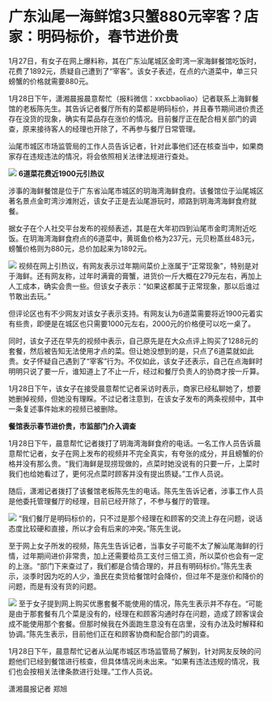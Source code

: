 # 广东汕尾一海鲜馆3只蟹880元宰客？店家：明码标价，春节进价贵

1月27日，有女子在网上爆料称，其在广东汕尾城区金町湾一家海鲜餐馆吃饭时，花费了1892元，质疑自己遭到了“宰客”。该女子表述，在点的六道菜中，单三只螃蟹的价格就需要880元。

1月28日下午，潇湘晨报晨意帮忙（报料微信：xxcbbaoliao）记者联系上海鲜餐馆的老板陈先生。其告诉记者餐厅所有的菜都是明码标价，并且春节期间进价贵还存在没货的现象，确实有菜品存在涨价的情况。目前餐厅正在配合相关部门的调查，原来接待客人的经理也开除了，不再参与餐厅日常管理。

汕尾市城区市场监管局的工作人员告诉记者，针对此事他们还在核查当中，如果商家存在违规违法的情况，将会依照相关法律法规进行查处。

![](https://inews.gtimg.com/newsapp_bt/0/15631807902/1000)
**6道菜花费近1900元引热议**

涉事的海鲜餐馆是位于广东省汕尾市城区的玥海湾海鲜食府。该餐馆位于汕尾城区著名景点金町湾沙滩附近，该女子正是去汕尾游玩时，顺路到玥海湾海鲜食府就餐。

据女子在个人社交平台发布的视频表述，其是在大年初四到汕尾市金町湾附近吃饭。在玥海湾海鲜食府点的6道菜中，黄斑鱼价格为237元，元贝粉蒸丝483元，螃蟹价格则为880元，总价加起来为1892元。

![](https://inews.gtimg.com/newsapp_bt/0/15631807907/1000)
视频在网上引热议，有网友表示过年期间菜价上涨属于“正常现象”，特别是对于海鲜。还有网友称，过年时满膏的膏蟹，进货价一斤大概在279元左右，再加上人工成本，确实会贵一些。但该女子表示：“如果这都属于正常现象，那以后谁过节敢出去玩。”

但评论区也有不少网友对该女子表示支持。有网友认为6道菜需要将近1900元着实有些贵，即便是在城区也只需要1000元左右，2000元的价格便可以吃一桌了。

同时，该女子还在早先的视频中表示，自己原先是在大众点评上购买了1288元的套餐，然后被告知无法使用才点的菜。但让她没想到的是，只点了6道菜就如此贵。女子怀疑自己遇到了“宰客”行为。不仅如此，该女子还表示，自己在点海鲜时明明只说了要一斤，谁知道上了不止一斤，经过和餐厅负责人的协商才按一斤算。

1月28日下午，该女子在接受晨意帮忙记者采访时表示，商家已经私聊她了，想要她删掉视频，但她没有理睬。不过记者注意到，在该女子发布的两条视频中，其中一条复述事件始末的视频已被删除。

**餐馆表示春节进价贵，市监部门介入调查**

1月28日下午，晨意帮忙记者拨打了玥海湾海鲜食府的电话。一名工作人员告诉晨意帮忙记者，女子在网上发布的视频并不完全真实，有夸张的成分，并且螃蟹的价格并没有那么贵。“我们海鲜是现捞现做的，点菜时她没说有的只要一斤，上菜时我们也给她看过了，更何况点菜时顾客并没有提出质疑。”工作人员说。

随后，潇湘记者拨打了该餐馆老板陈先生的电话。陈先生告诉记者，涉事工作人员是他委托管理餐厅的经理，目前已经开除了，不参与餐厅的管理。

![](https://inews.gtimg.com/newsapp_bt/0/15631807911/1000)
“我们餐厅是明码标价的，只不过是那个经理在和顾客的交流上存在问题，说话态度比较硬和直接，所以才会有后来的冲突。”陈先生说。

至于网上女子所发的视频，陈先生告诉记者，当事女子可能不太了解汕尾海鲜的行情，过年期间进价非常贵，加上还需要给员工支付三倍工资，所以菜价也会有一定的上涨。“部门下来查过了，我们都是合情合理的，并且有明码标价。”陈先生表示，淡季时因为吃的人少，渔民在卖货给餐馆时会降价，但过年不是涨价和降价的问题，而是有没有货的问题。

![](https://inews.gtimg.com/newsapp_bt/0/15631807913/1000)
至于女子提到网上购买优惠套餐不能使用的情况，陈先生表示并不存在。“可能是由于那套餐有几个菜是没有的，经理在和顾客沟通时存在问题，造成了顾客误会成不能使用那个套餐。但那时候我在外面跑生意没有在店里，没有办法及时解释和协调。”陈先生表示，目前他们正在和顾客协商和配合部门的调查。

1月28日下午，晨意帮忙记者从汕尾市城区市场监管局了解到，针对网友反映的问题他们已经到餐馆进行核查，但具体情况尚未出来。“如果有违法违规的情况，我们也会按相关法律条款进行处理。”工作人员说。

潇湘晨报记者 郑旭

